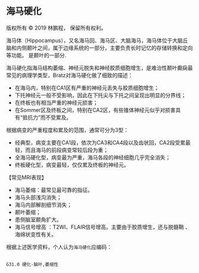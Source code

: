 # `海马硬化`

版权所有 © 2019 林鹏程， 保留所有权利。

海马体（Hippocampus），又名海马回、海马区、大脑海马，海马体位于大脑丘脑和内侧颞叶之间，属于边缘系统的一部分，主要负责长时记忆的存储转换和定向等功能。
是颞叶的一部分.

海马硬化指海马结构萎缩、神经元脱失和神经胶质细胞增生，是难治性颞叶癫痫最常见的病理学类型，Bratz对海马硬化做了细致的描述：
- 在海马内，特别在CA1区有严重的神经元丢失与胶质细胞增生；
- 下托神经元一般不受影响，因此在下托尖与下托之间呈现出明显的分界线；
- 在终板也有相当严重的神经元损害；
- 在Sommer区及终板之间，特别在CA2区，有些锥体神经元似乎对损害具有“抵抗力”而不受累及。

根据病变的严重程度和累及的范围，通常可分为3型：
- 经典型，病变主要在CA1段，依次为CA3和CA4段以及齿状回，CA2段受累最轻，而且海马的前段病变常较后段为重；
- 全海马硬化型，病变最为严重，海马各段的神经细胞几乎完全消失；
- 终板硬化型，病变最轻，仅仅累及终板的神经元。

【常见MRI表现】
- 海马萎缩：最常见最可靠的指征。
- 海马头部浅沟消失；
- 海马内部解剖细节消失；
- 颞叶萎缩；
- 患侧脑室颞角扩大。
- 海马信号增高 ：T2WI、FLAIR信号增高。主要由于胶质增生，还与脱髓鞘 、海绵状变性有关。

根据上述医学资料，个人认为`海马硬化`应编码：

```

G31.0 硬化-脑叶,萎缩性 

```
